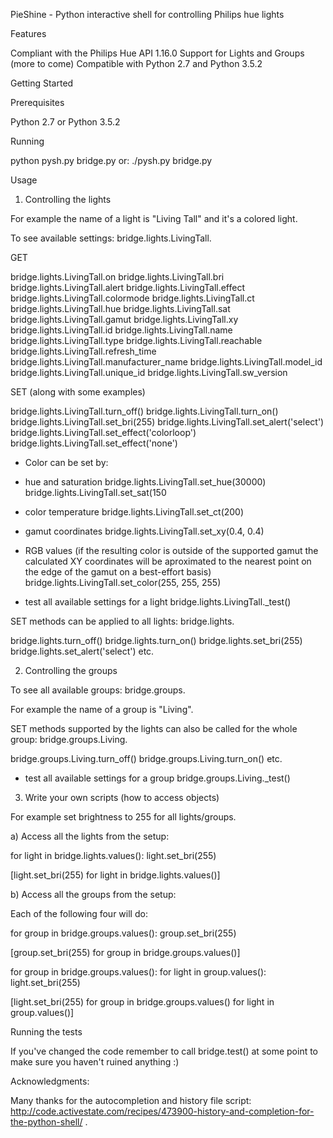 PieShine - Python interactive shell for controlling Philips hue lights


Features

Compliant with the Philips Hue API 1.16.0
Support for Lights and Groups (more to come)
Compatible with Python 2.7 and Python 3.5.2


Getting Started


Prerequisites

Python 2.7 or Python 3.5.2


Running

python pysh.py bridge.py
	or:
./pysh.py bridge.py


Usage

1. Controlling the lights

For example the name of a light is "Living Tall" and it's a colored light.

To see available settings: bridge.lights.LivingTall. <TAB pressed>

GET

bridge.lights.LivingTall.on
bridge.lights.LivingTall.bri
bridge.lights.LivingTall.alert
bridge.lights.LivingTall.effect
bridge.lights.LivingTall.colormode
bridge.lights.LivingTall.ct
bridge.lights.LivingTall.hue
bridge.lights.LivingTall.sat
bridge.lights.LivingTall.gamut
bridge.lights.LivingTall.xy
bridge.lights.LivingTall.id
bridge.lights.LivingTall.name
bridge.lights.LivingTall.type
bridge.lights.LivingTall.reachable
bridge.lights.LivingTall.refresh_time
bridge.lights.LivingTall.manufacturer_name
bridge.lights.LivingTall.model_id
bridge.lights.LivingTall.unique_id
bridge.lights.LivingTall.sw_version

SET (along with some examples)

bridge.lights.LivingTall.turn_off()
bridge.lights.LivingTall.turn_on()
bridge.lights.LivingTall.set_bri(255)
bridge.lights.LivingTall.set_alert('select')
bridge.lights.LivingTall.set_effect('colorloop')
bridge.lights.LivingTall.set_effect('none')

* Color can be set by:

- hue and saturation
bridge.lights.LivingTall.set_hue(30000)
bridge.lights.LivingTall.set_sat(150

- color temperature
bridge.lights.LivingTall.set_ct(200)

- gamut coordinates
bridge.lights.LivingTall.set_xy(0.4, 0.4)

- RGB values (if the resulting color is outside of the supported gamut the
calculated XY coordinates will be aproximated to the nearest point on the
edge of the gamut on a best-effort basis)
bridge.lights.LivingTall.set_color(255, 255, 255)

* test all available settings for a light
bridge.lights.LivingTall._test()


SET methods can be applied to all lights: bridge.lights. <TAB pressed>

bridge.lights.turn_off()
bridge.lights.turn_on()
bridge.lights.set_bri(255)
bridge.lights.set_alert('select')
etc.


2. Controlling the groups

To see all available groups: bridge.groups. <TAB pressed>

For example the name of a group is "Living".

SET methods supported by the lights can also be called for the whole group: bridge.groups.Living. <TAB pressed>

bridge.groups.Living.turn_off()
bridge.groups.Living.turn_on()
etc.

* test all available settings for a group
bridge.groups.Living._test()


3. Write your own scripts (how to access objects)

For example set brightness to 255 for all lights/groups.

a) Access all the lights from the setup:

for light in bridge.lights.values():
    light.set_bri(255)

[light.set_bri(255) for light in bridge.lights.values()]

b) Access all the groups from the setup:

Each of the following four will do:

for group in bridge.groups.values():
    group.set_bri(255)

[group.set_bri(255) for group in bridge.groups.values()]

for group in bridge.groups.values():
    for light in group.values():
        light.set_bri(255)

[light.set_bri(255) for group in bridge.groups.values() for light in group.values()]


Running the tests

If you've changed the code remember to call bridge.test() at some point to make sure you haven't ruined anything :)


Acknowledgments:

Many thanks for the <TAB> autocompletion and history file script: http://code.activestate.com/recipes/473900-history-and-completion-for-the-python-shell/ .
